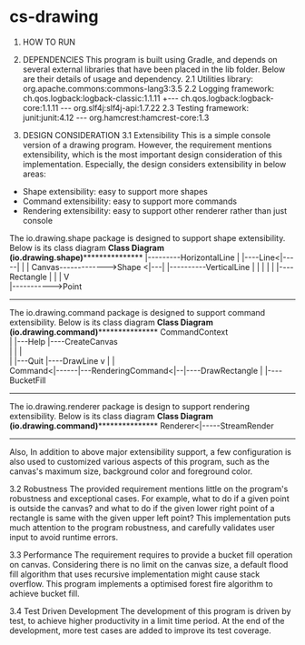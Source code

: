 # cs-drawing
1. HOW TO RUN

2. DEPENDENCIES
This program is built using Gradle, and depends on several external libraries that have been placed in the lib folder. Below are their details of usage and dependency.
2.1 Utilities library:
org.apache.commons:commons-lang3:3.5
2.2 Logging framework:
ch.qos.logback:logback-classic:1.1.11
     +--- ch.qos.logback:logback-core:1.1.11
     \--- org.slf4j:slf4j-api:1.7.22
2.3 Testing framework:
junit:junit:4.12
     \--- org.hamcrest:hamcrest-core:1.3


3. DESIGN CONSIDERATION
3.1 Extensibility
This is a simple console version of a drawing program. However, the requirement mentions extensibility, which is the most important design consideration of this implementation. Especially, the design considers extensibility in below areas:
* Shape extensibility: easy to support more shapes
* Command extensibility: easy to support more commands
* Rendering extensibility: easy to support other renderer rather than just console

The io.drawing.shape package is designed to support shape extensibility. Below is its class diagram
**************************Class Diagram (io.drawing.shape)*****************************************
                                                |---------HorizontalLine
                                                |
                                |----Line<|-----| 
                                |               |
 Canvas------------->Shape <|---|               |----------VerticalLine
        |               |       |
        |               |	|----Rectangle
        |               |
        |		V				 
        |----------->Point
******************************************************************************************************

The io.drawing.command package is designed to support command extensibility. Below is its class diagram
**************************Class Diagram (io.drawing.command)*****************************************
 CommandContext  
        |       |---Help                |----CreateCanvas				
        |       |                       |				
        |       |---Quit                |----DrawLine
        v       |                       |              
 Command<|------|---RenderingCommand<|--|----DrawRectangle
                                        |
                                        |----BucketFill
******************************************************************************************************			

The io.drawing.renderer package is design to support rendering extensibility. Below is its class diagram
**************************Class Diagram (io.drawing.command)*****************************************
 Renderer<|-----StreamRender
******************************************************************************************************

Also, In addition to above major extensibility support, a few configuration is also used to customized various aspects of this program, such as the canvas's maximum size, background color and foreground color.

3.2 Robustness
The provided requirement mentions little on the program's robustness and exceptional cases. For example, what to do if a given point is outside the canvas? and what to do if the given lower right point of a rectangle is same with the given upper left point? This implementation puts much attention to the program robustness, and carefully validates user input to avoid runtime errors.

3.3 Performance
The requirement requires to provide a bucket fill operation on canvas. Considering there is no limit on the canvas size, a default flood fill algorithm that uses recursive implementation might cause stack overflow. This program implements a optimised forest fire algorithm to achieve bucket fill.

3.4 Test Driven Development
The development of this program is driven by test, to achieve higher productivity in a limit time period. At the end of the development, more test cases are added to improve its test coverage.
